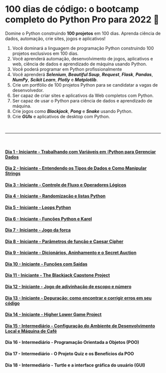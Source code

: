 
# 100 dias de código: o bootcamp completo do Python Pro para 2022 :snake:

Domine o Python construindo **100 projetos** em 100 dias. Aprenda ciência de dados, automação, crie sites, jogos e aplicativos!

1. Você dominará a linguagem de programação Python construindo 100 projetos exclusivos em 100 dias.
2. Você aprenderá automação, desenvolvimento de jogos, aplicativos e web, ciência de dados e aprendizado de máquina usando Python.
3. Você poderá programar em Python profissionalmente
4. Você aprenderá _**Selenium**_, _**Beautiful Soup**_, _**Request**_, _**Flask**_, _**Pandas**_, _**NumPy**_, _**Scikit Learn**_, _**Plotly**_ e _**Matplotlib**_.
5. Crie um portfólio de 100 projetos Python para se candidatar a vagas de desenvolvedor.
6. Ser capaz de criar sites e aplicativos da Web completos com Python.
7. Ser capaz de usar o Python para ciência de dados e aprendizado de máquina.
8. Crie jogos como _**Blackjack**_, _**Pong**_ e _**Snake**_ usando Python.
9. Crie _**GUIs**_ e aplicativos de desktop com Python.

<br>

---

<br>

#### [Dia 1 - Iniciante - Trabalhando com Variáveis em :Python para Gerenciar Dados](https://github.com/mardenmnt/100-days-of-code/tree/main/day_01)

#### [Dia 2 - Iniciante - Entendendo os Tipos de Dados e Como Manipular Strings](https://github.com/mardenmnt/100-days-of-code/tree/main/day_02)

#### [Dia 3 - Iniciante - Controle de Fluxo e Operadores Lógicos](https://github.com/mardenmnt/100-days-of-code/tree/main/day_03)

#### [Dia 4 - Iniciante - Randomização e listas Python](https://github.com/mardenmnt/100-days-of-code/tree/main/day_04)

#### [Dia 5 - Iniciante - Loops Python](https://github.com/mardenmnt/100-days-of-code/tree/main/day_05)

#### [Dia 6 - Iniciante - Funções Python e Karel](https://github.com/mardenmnt/100-days-of-code/tree/main/day_06)

#### [Dia 7 - Iniciante - Jogo da forca](https://github.com/mardenmnt/100-days-of-code/tree/main/day_07)

#### [Dia 8 - Iniciante - Parâmetros de função e Caesar Cipher](https://github.com/mardenmnt/100-days-of-code/tree/main/day_08)

#### [Dia 9 - Iniciante - Dicionários, Aninhamento e o Secret Auction](https://github.com/mardenmnt/100-days-of-code/tree/main/day_09)

#### [Dia 10 - Iniciante - Funções com Saídas](https://github.com/mardenmnt/100-days-of-code/tree/main/day_10)

#### [Dia 11 - Iniciante - The Blackjack Capstone Project](https://github.com/mardenmnt/100-days-of-code/tree/main/day_11)

#### [Dia 12 - Iniciante - Jogo de adivinhação de escopo e número](https://github.com/mardenmnt/100-days-of-code/tree/main/day_12)

#### [Dia 13 - Iniciante - Depuração: como encontrar e corrigir erros em seu código](https://github.com/mardenmnt/100-days-of-code/tree/main/day_13)

#### [Dia 14 - Iniciante - Higher Lower Game Project](https://github.com/mardenmnt/100-days-of-code/tree/main/day_14)

#### [Dia 15 - Intermediário - Configuração do Ambiente de Desenvolvimento Local e Máquina de Café](https://github.com/mardenmnt/100-days-of-code/tree/main/day_15)

#### Dia 16 - Intermediário - Programação Orientada a Objetos (POO)

#### Dia 17 - Intermediário - O Projeto Quiz e os Benefícios da POO

#### Dia 18 - Intermediário - Turtle e a interface gráfica do usuário (GUI)
